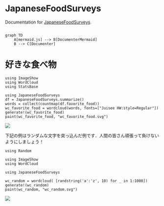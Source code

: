 
# JapaneseFoodSurveys

Documentation for [JapaneseFoodSurveys](https://github.com/terasakisatoshi/JapaneseFoodSurveys.jl).

```@index
```

```mermaid
graph TD
    A[mermaid.js] --> B[DocumenterMermaid]
    B --> C[Documenter]
```

# 好きな食べ物

```@example wc_food
using ImageShow
using WordCloud
using StatsBase

using JapaneseFoodSurveys
df = JapaneseFoodSurveys.summarize()
words = collect(countmap(df.favorite_food))
wc_favorite_food = wordcloud(words, fonts=["Juisee HW:style=Regular"])
generate!(wc_favorite_food)
paint(wc_favorite_food, "wc_favorite_food.svg")
```

![](wc_favorite_food.svg)

下記の例はランダムな文字を突っ込んだ例です．人間の皆さん頑張って負けないようにしましょう！

```@example wc_random
using Random

using ImageShow
using WordCloud

using JapaneseFoodSurveys

wc_random = wordcloud( [randstring('a':'z', 10) for _ in 1:1000])
generate!(wc_random)
paint(wc_random, "wc_random.svg")
```

![](wc_random.svg)


